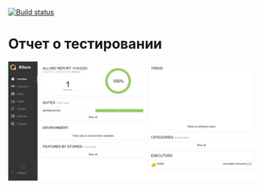 
[![Build status](https://ci.appveyor.com/api/projects/status/cbdvfhof93kq2848?svg=true)](https://ci.appveyor.com/project/elakovnick24/aqa-homework-2-3)

# Отчет о тестировании 
![Screenshot](https://github.com/elakovnick24/AQA_Homework_2_3/blob/master/Screenshot.png)